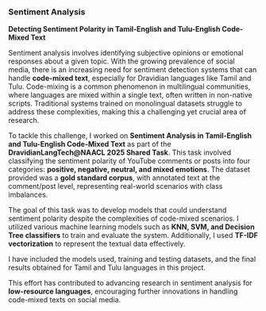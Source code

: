 ### Sentiment Analysis  
**Detecting Sentiment Polarity in Tamil-English and Tulu-English Code-Mixed Text**  

Sentiment analysis involves identifying subjective opinions or emotional responses about a given topic. With the growing prevalence of social media, there is an increasing need for sentiment detection systems that can handle **code-mixed text**, especially for Dravidian languages like Tamil and Tulu. Code-mixing is a common phenomenon in multilingual communities, where languages are mixed within a single text, often written in non-native scripts. Traditional systems trained on monolingual datasets struggle to address these complexities, making this a challenging yet crucial area of research.  

To tackle this challenge, I worked on **Sentiment Analysis in Tamil-English and Tulu-English Code-Mixed Text** as part of the **DravidianLangTech@NAACL 2025 Shared Task**. This task involved classifying the sentiment polarity of YouTube comments or posts into four categories: **positive, negative, neutral, and mixed emotions**. The dataset provided was a **gold standard corpus**, with annotated text at the comment/post level, representing real-world scenarios with class imbalances.  

The goal of this task was to develop models that could understand sentiment polarity despite the complexities of code-mixed scenarios. I utilized various machine learning models such as **KNN, SVM, and Decision Tree classifiers** to train and evaluate the system. Additionally, I used **TF-IDF vectorization** to represent the textual data effectively.  

I have included the models used, training and testing datasets, and the final results obtained for Tamil and Tulu languages in this project.  

This effort has contributed to advancing research in sentiment analysis for **low-resource languages**, encouraging further innovations in handling code-mixed texts on social media.
